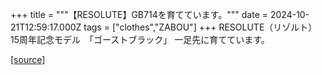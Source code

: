 +++
title = """【RESOLUTE】GB714を育てています。"""
date = 2024-10-21T12:59:17.000Z
tags = ["clothes","ZABOU"]
+++
RESOLUTE（リゾルト）15周年記念モデル　「ゴーストブラック」 一足先に育てています。

[[source]](https://zabou.org/2024/10/21/310729/)
